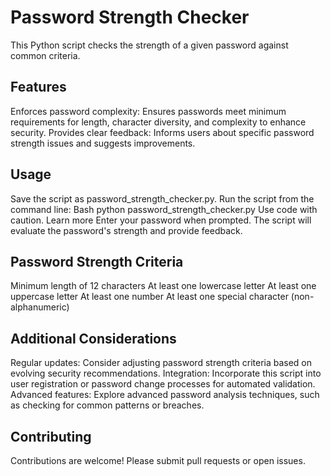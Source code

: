 # Password Strength Checker

This Python script checks the strength of a given password against common criteria.

## Features

Enforces password complexity: Ensures passwords meet minimum requirements for length, character diversity, and complexity to enhance security.
Provides clear feedback: Informs users about specific password strength issues and suggests improvements.
## Usage

Save the script as password_strength_checker.py.
Run the script from the command line:
Bash
python password_strength_checker.py
Use code with caution. Learn more
Enter your password when prompted.
The script will evaluate the password's strength and provide feedback.
## Password Strength Criteria

Minimum length of 12 characters
At least one lowercase letter
At least one uppercase letter
At least one number
At least one special character (non-alphanumeric)
## Additional Considerations

Regular updates: Consider adjusting password strength criteria based on evolving security recommendations.
Integration: Incorporate this script into user registration or password change processes for automated validation.
Advanced features: Explore advanced password analysis techniques, such as checking for common patterns or breaches.
## Contributing

Contributions are welcome! Please submit pull requests or open issues.
